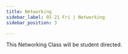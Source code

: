 ```yaml
---
title: Networking
sidebar_label: 05-21 Fri | Networking
sidebar_position: 3

---
```


This Networking Class will be student directed.